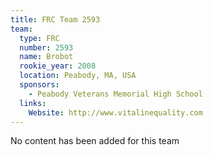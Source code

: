 ```yaml
---
title: FRC Team 2593
team:
  type: FRC
  number: 2593
  name: Brobot
  rookie_year: 2008
  location: Peabody, MA, USA
  sponsors:
    - Peabody Veterans Memorial High School
  links:
    Website: http://www.vitalinequality.com
---
```

No content has been added for this team